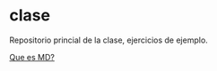 # clase
Repositorio princial de la clase, ejercicios de ejemplo.


[Que es MD?](https://github.com/adam-p/markdown-here/wiki/Markdown-Cheatsheet)
